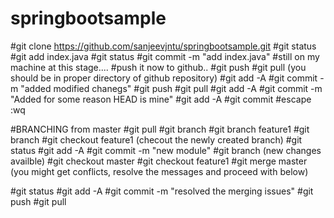 # springbootsample
#git clone https://github.com/sanjeevjntu/springbootsample.git
#git status
#git add index.java
#git status
#git commit -m "add index.java"
#still on my machine at this stage....
#push it now to github..
#git push
#git pull (you should be in proper directory of github repository)
#git add -A
#git commit -m "added modified chanegs"
#git push
#git pull
#git add -A
#git commit -m "Added for some reason HEAD is  mine"
#git add -A
#git commit 
#escape :wq



#BRANCHING from master
#git pull
#git branch
#git branch feature1
#git branch
#git checkout feature1 (checout the newly created branch)
#git status
#git add -A
#git commit -m "new module"
#git branch (new changes availble)
#git checkout master
#git checkout feature1
#git merge master (you might get conflicts, resolve the messages and proceed with below)

#git status
#git add -A
#git commit -m "resolved the merging issues"
#git push
#git pull




